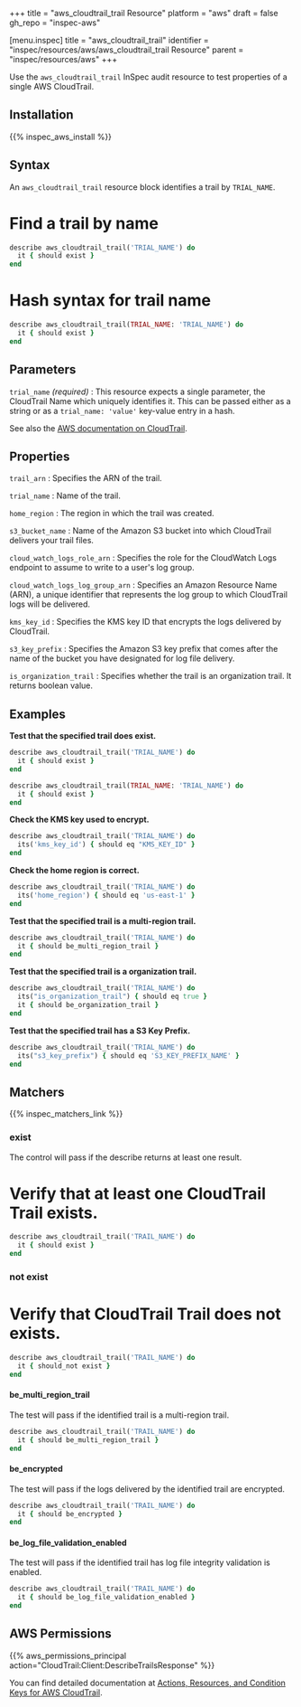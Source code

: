 +++
title = "aws_cloudtrail_trail Resource"
platform = "aws"
draft = false
gh_repo = "inspec-aws"

[menu.inspec]
title = "aws_cloudtrail_trail"
identifier = "inspec/resources/aws/aws_cloudtrail_trail Resource"
parent = "inspec/resources/aws"
+++

Use the `aws_cloudtrail_trail` InSpec audit resource to test properties of a single AWS CloudTrail.

## Installation

{{% inspec_aws_install %}}

## Syntax

An `aws_cloudtrail_trail` resource block identifies a trail by `TRIAL_NAME`.

# Find a trail by name
```ruby
describe aws_cloudtrail_trail('TRIAL_NAME') do
  it { should exist }
end
```

# Hash syntax for trail name
```ruby
describe aws_cloudtrail_trail(TRIAL_NAME: 'TRIAL_NAME') do
  it { should exist }
end
```

## Parameters

`trial_name` _(required)_
: This resource expects a single parameter, the CloudTrail Name which uniquely identifies it. 
  This can be passed either as a string or as a `trial_name: 'value'` key-value entry in a hash.

See also the [AWS documentation on CloudTrail](https://docs.aws.amazon.com/cloudtrail/index.html#lang/en_us).

## Properties

`trail_arn`
: Specifies the ARN of the trail.

`trial_name`
: Name of the trail.

`home_region`
: The region in which the trail was created.

`s3_bucket_name`
: Name of the Amazon S3 bucket into which CloudTrail delivers your trail files.

`cloud_watch_logs_role_arn`
: Specifies the role for the CloudWatch Logs endpoint to assume to write to a user's log group.

`cloud_watch_logs_log_group_arn`
: Specifies an Amazon Resource Name (ARN), a unique identifier that represents the log group to which CloudTrail logs will be delivered.

`kms_key_id`
: Specifies the KMS key ID that encrypts the logs delivered by CloudTrail.

`s3_key_prefix`
: Specifies the Amazon S3 key prefix that comes after the name of the bucket you have designated for log file delivery.

`is_organization_trail`
: Specifies whether the trail is an organization trail. It returns boolean value.

## Examples

**Test that the specified trail does exist.**

```ruby
describe aws_cloudtrail_trail('TRIAL_NAME') do
  it { should exist }
end
```

```ruby
describe aws_cloudtrail_trail(TRIAL_NAME: 'TRIAL_NAME') do
  it { should exist }
end
```

**Check the KMS key used to encrypt.**

```ruby
describe aws_cloudtrail_trail('TRIAL_NAME') do
  its('kms_key_id') { should eq "KMS_KEY_ID" }
end
```

**Check the home region is correct.**

```ruby
describe aws_cloudtrail_trail('TRIAL_NAME') do
  its('home_region') { should eq 'us-east-1' }
end
```

**Test that the specified trail is a multi-region trail.**

```ruby
describe aws_cloudtrail_trail('TRIAL_NAME') do
  it { should be_multi_region_trail }
end
```

**Test that the specified trail is a organization trail.**

```ruby
describe aws_cloudtrail_trail('TRIAL_NAME') do
  its("is_organization_trail") { should eq true }
  it { should be_organization_trail }
end
```

**Test that the specified trail has a S3 Key Prefix.**

```ruby
describe aws_cloudtrail_trail('TRIAL_NAME') do
  its("s3_key_prefix") { should eq 'S3_KEY_PREFIX_NAME' }
end
```

## Matchers

{{% inspec_matchers_link %}}

### exist

The control will pass if the describe returns at least one result.

# Verify that at least one CloudTrail Trail exists.
```ruby
describe aws_cloudtrail_trail('TRAIL_NAME') do
  it { should exist }
end
```

### not exist

# Verify that CloudTrail Trail does not exists.
```ruby
describe aws_cloudtrail_trail('TRAIL_NAME') do
  it { should_not exist }
end
```

#### be_multi_region_trail
The test will pass if the identified trail is a multi-region trail.

```ruby
describe aws_cloudtrail_trail('TRAIL_NAME') do
  it { should be_multi_region_trail }
end
```

#### be_encrypted

The test will pass if the logs delivered by the identified trail are encrypted.

```ruby
describe aws_cloudtrail_trail('TRAIL_NAME') do
  it { should be_encrypted }
end
```

#### be_log_file_validation_enabled

The test will pass if the identified trail has log file integrity validation is enabled.

```ruby
describe aws_cloudtrail_trail('TRAIL_NAME') do
  it { should be_log_file_validation_enabled }
end
```

## AWS Permissions

{{% aws_permissions_principal action="CloudTrail:Client:DescribeTrailsResponse" %}}

You can find detailed documentation at [Actions, Resources, and Condition Keys for AWS CloudTrail](https://docs.aws.amazon.com/IAM/latest/UserGuide/list_awscloudtrail.html).
